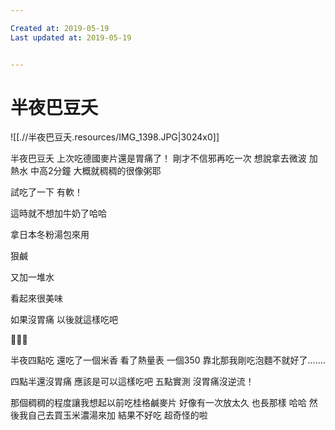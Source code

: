```yaml
---

Created at: 2019-05-19
Last updated at: 2019-05-19


---
```


# 半夜巴豆夭


![[.//半夜巴豆夭.resources/IMG_1398.JPG\|3024x0]]

半夜巴豆夭
上次吃德國麥片還是胃痛了！
剛才不信邪再吃一次
想說拿去微波
加熱水 中高2分鐘
大概就稠稠的很像粥耶

試吃了一下 有軟！

這時就不想加牛奶了哈哈

拿日本冬粉湯包來用

狠鹹

又加一堆水

看起來很美味

如果沒胃痛 以後就這樣吃吧

🥳🥳🥳

半夜四點吃
還吃了一個米香
看了熱量表
一個350
靠北那我剛吃泡麵不就好了.......

四點半還沒胃痛
應該是可以這樣吃吧
五點實測 沒胃痛沒逆流！

那個稠稠的程度讓我想起以前吃桂格鹹麥片
好像有一次放太久
也長那樣
哈哈
然後我自己去買玉米濃湯來加
結果不好吃
超奇怪的啦

